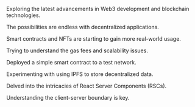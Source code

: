 Exploring the latest advancements in Web3 development and blockchain technologies.

The possibilities are endless with decentralized applications.

Smart contracts and NFTs are starting to gain more real-world usage.

Trying to understand the gas fees and scalability issues.

Deployed a simple smart contract to a test network.

Experimenting with using IPFS to store decentralized data.

Delved into the intricacies of React Server Components (RSCs).

Understanding the client-server boundary is key.